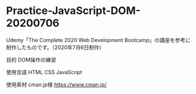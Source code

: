 # Practice-JavaScript-DOM-20200706
Udemy「The Complete 2020 Web Development Bootcamp」の講座を参考に制作したものです。（2020年7月6日制作）

目的
DOM操作の練習

使用言語
HTML CSS JavaScript

使用素材
cman.jp様
https://www.cman.jp/
